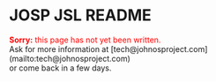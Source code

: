 # JOSP JSL README

<div style="color: red"><b>Sorry:</b> this page has not yet been written.</div>
Ask for more information at [tech@johnosproject.com](mailto:tech@johnosproject.com)</br>
or come back in a few days.

